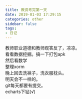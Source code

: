 ```yaml
---
title: 教资考完第一天
date: 2019-01-03 17:29:15
categories: other
sidebar: false
tags:
- 日记
---
```

教师职业道德和教师观答反了，凉凉。<br/>
看看数据挖掘。搞一下打包apk<br/>
然后看数学<br/>
整理xorm<br/>
晚上回去洗袜子，洗衣服枕头。<br/>
明天会不一样的。<br/>
git每天都要有提交。<br/>
echarts下钻(√)
<Valine></Valine>